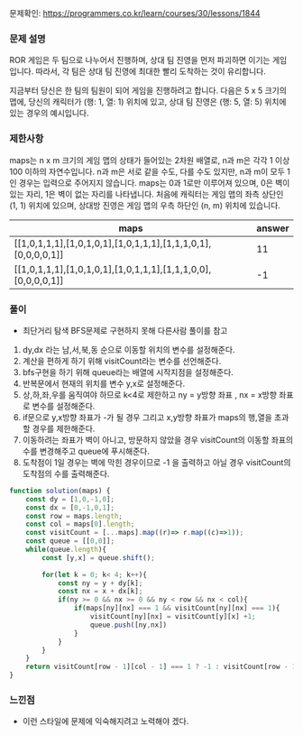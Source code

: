문제확인: <a href="https://programmers.co.kr/learn/courses/30/lessons/1844">https://programmers.co.kr/learn/courses/30/lessons/1844</a>

### **문제 설명**
ROR 게임은 두 팀으로 나누어서 진행하며, 상대 팀 진영을 먼저 파괴하면 이기는 게임입니다. 따라서, 각 팀은 상대 팀 진영에 최대한 빨리 도착하는 것이 유리합니다.

지금부터 당신은 한 팀의 팀원이 되어 게임을 진행하려고 합니다. 다음은 5 x 5 크기의 맵에, 당신의 캐릭터가 (행: 1, 열: 1) 위치에 있고, 상대 팀 진영은 (행: 5, 열: 5) 위치에 있는 경우의 예시입니다.


### 제한사항
maps는 n x m 크기의 게임 맵의 상태가 들어있는 2차원 배열로, n과 m은 각각 1 이상 100 이하의 자연수입니다.
n과 m은 서로 같을 수도, 다를 수도 있지만, n과 m이 모두 1인 경우는 입력으로 주어지지 않습니다.
maps는 0과 1로만 이루어져 있으며, 0은 벽이 있는 자리, 1은 벽이 없는 자리를 나타냅니다.
처음에 캐릭터는 게임 맵의 좌측 상단인 (1, 1) 위치에 있으며, 상대방 진영은 게임 맵의 우측 하단인 (n, m) 위치에 있습니다.

| maps                                                          | answer |
|---------------------------------------------------------------|--------|
| [[1,0,1,1,1],[1,0,1,0,1],[1,0,1,1,1],[1,1,1,0,1],[0,0,0,0,1]] | 11     |
| [[1,0,1,1,1],[1,0,1,0,1],[1,0,1,1,1],[1,1,1,0,0],[0,0,0,0,1]] | -1     |

### 풀이
* 최단거리 탐색 BFS문제로 구현하지 못해 다른사람 풀이를 참고
1. dy,dx 라는 남,서,북,동 순으로 이동할 위치의 변수를 설정해준다.
2. 계산을 편하게 하기 위해 visitCount라는 변수를 선언해준다.
3. bfs구현을 하기 위해 queue라는 배열에 시작지점을 설정해준다.
4. 반복문에서 현재의 위치를 변수 y,x로 설정해준다.
5. 상,하,좌,우를 움직여야 하므로 k<4로 제한하고 ny = y방향 좌표 , nx = x방향 좌표로 변수를 설정해준다.
6. if문으로 y,x방향 좌표가 -가 될 경우 그리고 x,y방향 좌표가 maps의 행,열을 초과할 경우를 제한해준다.
7. 이동하려는 좌표가 벽이 아니고, 방문하지 않았을 경우 visitCount의 이동할 좌표의 수를 변경해주고 queue에 푸시해준다.
8. 도착점이 1일 경우는 벽에 막힌 경우이므로 -1 을 출력하고 아닐 경우 visitCount의 도착점의 수를 출력해준다.
```jsx
function solution(maps) {
    const dy = [1,0,-1,0];
    const dx = [0,-1,0,1];
    const row = maps.length;
    const col = maps[0].length;
    const visitCount = [...maps].map((r)=> r.map((c)=>1));
    const queue = [[0,0]];
    while(queue.length){
        const [y,x] = queue.shift();
        
        for(let k = 0; k< 4; k++){
            const ny = y + dy[k];
            const nx = x + dx[k];
            if(ny >= 0 && nx >= 0 && ny < row && nx < col){
                if(maps[ny][nx] === 1 && visitCount[ny][nx] === 1){
                    visitCount[ny][nx] = visitCount[y][x] +1;
                    queue.push([ny,nx])
                }
            }
        }
    }   
    return visitCount[row - 1][col - 1] === 1 ? -1 : visitCount[row - 1][col - 1];
}
```
### 느낀점 
- 이런 스타일에 문제에 익숙해지려고 노력해야 겠다.

